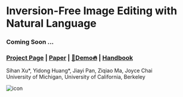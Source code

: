 # Inversion-Free Image Editing with Natural Language

### Coming Soon ...

### [Project Page](https://sled-group.github.io/InfEdit/) | [Paper](http://arxiv.org/) | [🤗Demo🔥](https://huggingface.co/spaces/sled-umich/InfEdit) | [Handbook](https://github.com/sled-group/InfEdit/tree/website)

Sihan Xu*, Yidong Huang*, Jiayi Pan, Ziqiao Ma, Joyce Chai  
University of Michigan, University of California, Berkeley

![icon](infedit_gif.gif)
